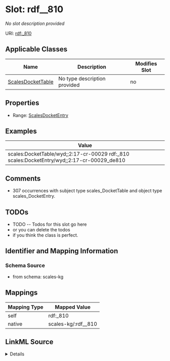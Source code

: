 

# Slot: rdf__810


_No slot description provided_





URI: [rdf:_810](http://www.w3.org/1999/02/22-rdf-syntax-ns#_810)



<!-- no inheritance hierarchy -->





## Applicable Classes

| Name | Description | Modifies Slot |
| --- | --- | --- |
| [ScalesDocketTable](../classes/ScalesDocketTable.md) | No type description provided |  no  |







## Properties

* Range: [ScalesDocketEntry](../classes/ScalesDocketEntry.md)






## Examples

| Value |
| --- |
| scales:DocketTable/wyd;;2:17-cr-00029 rdf:_810 scales:DocketEntry/wyd;;2:17-cr-00029_de810 |

## Comments

* 307 occurrences with subject type scales_DocketTable and object type scales_DocketEntry.

## TODOs

* TODO -- Todos for this slot go here
* or you can delete the todos
* if you think the class is perfect.

## Identifier and Mapping Information







### Schema Source


* from schema: scales-kg




## Mappings

| Mapping Type | Mapped Value |
| ---  | ---  |
| self | rdf:_810 |
| native | scales-kg/:rdf__810 |




## LinkML Source

<details>
```yaml
name: rdf__810
description: No slot description provided
todos:
- TODO -- Todos for this slot go here
- or you can delete the todos
- if you think the class is perfect.
comments:
- 307 occurrences with subject type scales_DocketTable and object type scales_DocketEntry.
examples:
- value: scales:DocketTable/wyd;;2:17-cr-00029 rdf:_810 scales:DocketEntry/wyd;;2:17-cr-00029_de810
from_schema: scales-kg
rank: 1000
slot_uri: rdf:_810
alias: rdf__810
domain_of:
- scales_DocketTable
range: scales_DocketEntry

```
</details>